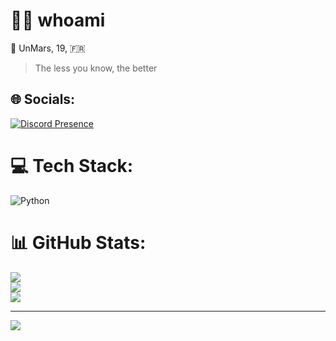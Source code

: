 # 👨‍💻 whoami
🔭 UnMars, 19, 🇫🇷 <br>
> The less you know, the better

## 🌐 Socials:
[![Discord Presence](https://lanyard.cnrad.dev/api/298085350595756033)](https://discord.com/users/298085350595756033) 

# 💻 Tech Stack:
![Python](https://img.shields.io/badge/python-3670A0?style=for-the-badge&logo=python&logoColor=ffdd54)
# 📊 GitHub Stats:
![](https://github-readme-stats.vercel.app/api?username=UnMars&theme=gotham&hide_border=false&include_all_commits=true&count_private=true)<br/>
![](https://github-readme-streak-stats.herokuapp.com/?user=UnMars&theme=gotham&hide_border=false)<br/>
![](https://github-readme-stats.vercel.app/api/top-langs/?username=UnMars&theme=gotham&hide_border=false&include_all_commits=true&count_private=true&layout=compact)


---
[![](https://visitcount.itsvg.in/api?id=UnMars&icon=0&color=0)](https://visitcount.itsvg.in)

